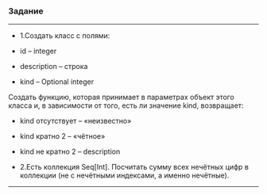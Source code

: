 ### Задание
___
* 1.Создать класс с полями:

- id – integer

- description – строка

- kind – Optional integer

Создать функцию, которая принимает в параметрах объект этого класса и, в зависимости от того, есть ли значение kind, возвращает:

- kind отсутствует – «неизвестно»

- kind кратно 2 – «чётное»

- kind не кратно 2 – description

* 2.Есть коллекция Seq[Int]. 
Посчитать сумму всех нечётных цифр в коллекции (не с нечётными индексами, а именно нечётные).
___
